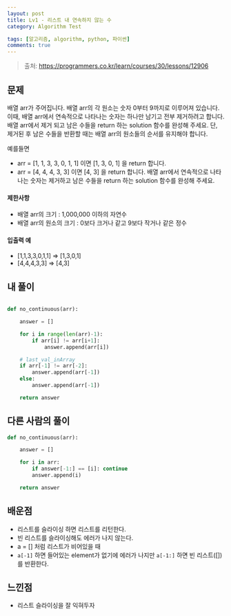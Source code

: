 ```yaml
---
layout: post
title: Lv1 - 리스트 내 연속하지 않는 수
category: Algorithm Test

tags: [알고리즘, algorithm, python, 파이썬]
comments: true
---
```

> 출처: https://programmers.co.kr/learn/courses/30/lessons/12906

## 문제
배열 arr가 주어집니다. 배열 arr의 각 원소는 숫자 0부터 9까지로 이루어져 있습니다. 
이때, 배열 arr에서 연속적으로 나타나는 숫자는 하나만 남기고 전부 제거하려고 합니다. 
배열 arr에서 제거 되고 남은 수들을 return 하는 solution 함수를 완성해 주세요. 
단, 제거된 후 남은 수들을 반환할 때는 배열 arr의 원소들의 순서를 유지해야 합니다.


예를들면

- arr = [1, 1, 3, 3, 0, 1, 1] 이면 [1, 3, 0, 1] 을 return 합니다.
- arr = [4, 4, 4, 3, 3] 이면 [4, 3] 을 return 합니다.
배열 arr에서 연속적으로 나타나는 숫자는 제거하고 남은 수들을 return 하는 solution 함수를 완성해 주세요.

#### 제한사항
- 배열 arr의 크기 : 1,000,000 이하의 자연수
- 배열 arr의 원소의 크기 : 0보다 크거나 같고 9보다 작거나 같은 정수


#### 입출력 예
- [1,1,3,3,0,1,1]  => [1,3,0,1]
- [4,4,4,3,3]      => [4,3]

## 내 풀이
```python

def no_continuous(arr):

    answer = []

    for i in range(len(arr)-1):
        if arr[i] != arr[i+1]:
            answer.append(arr[i])

    # last_val_inArray
    if arr[-1] != arr[-2]:
        answer.append(arr[-1])
    else:
        answer.append(arr[-1])

    return answer
```

## 다른 사람의 풀이
```python
def no_continuous(arr):

    answer = []

    for i in arr:
        if answer[-1:] == [i]: continue
        answer.append(i)

    return answer
```

## 배운점
-  리스트를 슬라이싱 하면 리스트를 리턴한다.
-  빈 리스트를 슬라이싱해도 에러가 나지 않는다.
-  a = [] 처럼 리스트가 비어있을 때
-  `a[-1]` 하면 들어있는 element가 없기에 에러가 나지만 `a[-1:]` 하면 빈 리스트([])를 반환한다.

## 느낀점
- 리스트 슬라이싱을 잘 익혀두자